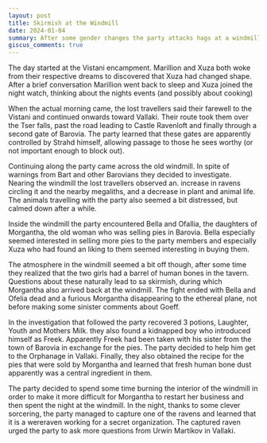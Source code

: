 ```yaml
---
layout: post
title: Skirmish at the Windmill
date: 2024-01-04
summary: After some gender changes the party attacks hags at a windmill
giscus_comments: true
---
```


The day started at the Vistani encampment. Marillion and Xuza both woke from their respective dreams to discovered that Xuza had changed shape. After a brief conversation Marillion went back to sleep and Xuza joined the night watch, thinking about the nights events (and possibly about cooking)

When the actual morning came, the lost travellers said their farewell to the Vistani and continued onwards toward Vallaki. Their route took them over the Tser falls, past the road leading to Castle Ravenloft and finally through a second gate of Barovia. The party learned that these gates are apparently controlled by Strahd himself, allowing passage to those he sees worthy (or not important enough to block out).

Continuing along the party came across the old windmill. In spite of warnings from Bart and other Barovians they decided to investigate. Nearing the windmill the lost travellers observed an. increase in ravens circling it and the nearby megaliths, and a decrease in plant and animal life. The animals travelling with the party also seemed a bit distressed, but calmed down after a while.

Inside the windmill the party encountered Bella and Ofallia, the daughters of Morgantha, the old woman who was selling pies in Barovia. Bella especially seemed interested in selling more pies to the party members and especially Xuza who had found an liking to them seemed interesting in buying them.

The atmosphere in the windmill seemed a bit off though, after some time they realized that the two girls had a barrel of human bones in the tavern. Questions about these naturally lead to sa skirmish, during which Morgantha also arrived back at the windmill. The fight ended with Bella and Ofelia dead and a furious Morgantha disappearing to the ethereal plane, not before making some sinister comments about Goeff.

In the investigation that followed the party recovered 3 potions, Laughter, Youth and Mothers Milk. they also found a kidnapped boy who introduced himself as Freek. Apparently Freek had been taken with his sister from the town of Barovia in exchange for the pies. The party decided to help him get to the Orphanage in Vallaki. Finally, they also obtained the recipe for the pies that were sold by Morgantha and learned that fresh human bone dust apparently was a central ingredient in them.

The party decided to spend some time burning the interior of the windmill in order to make it more difficult for Morgantha to restart her business and then spent the night at the windmill.
In the night, thanks to some clever sorcering, the party managed to capture one of the ravens and learned that it is a wereraven working for a secret organization. The captured raven urged the party to ask more questions from Urwin Martikov in Vallaki.
